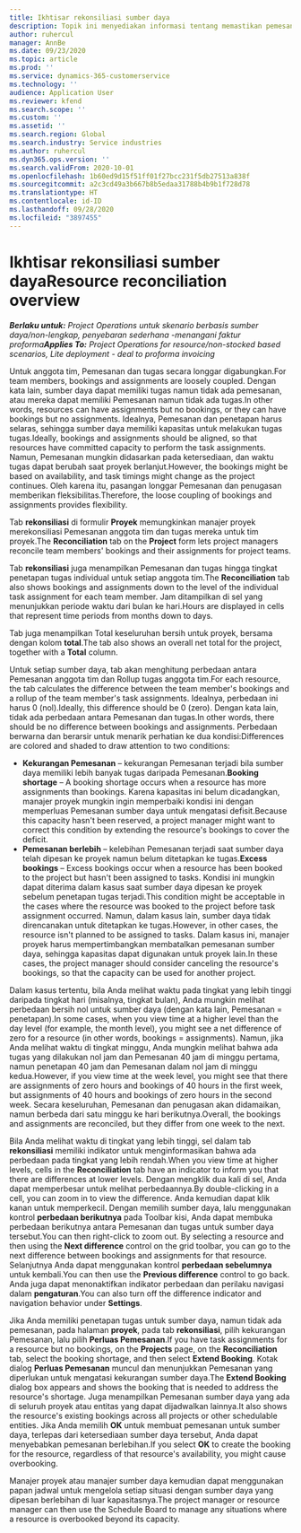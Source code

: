 ```yaml
---
title: Ikhtisar rekonsiliasi sumber daya
description: Topik ini menyediakan informasi tentang memastikan pemesanan sumber daya dan penetapan untuk proyek diselaraskan.
author: ruhercul
manager: AnnBe
ms.date: 09/23/2020
ms.topic: article
ms.prod: ''
ms.service: dynamics-365-customerservice
ms.technology: ''
audience: Application User
ms.reviewer: kfend
ms.search.scope: ''
ms.custom: ''
ms.assetid: ''
ms.search.region: Global
ms.search.industry: Service industries
ms.author: ruhercul
ms.dyn365.ops.version: ''
ms.search.validFrom: 2020-10-01
ms.openlocfilehash: 1b60ed9d15f51ff01f27bcc231f5db27513a838f
ms.sourcegitcommit: a2c3cd49a3b667b8b5edaa31788b4b9b1f728d78
ms.translationtype: HT
ms.contentlocale: id-ID
ms.lasthandoff: 09/28/2020
ms.locfileid: "3897455"
---
```

# <a name="resource-reconciliation-overview"></a><span data-ttu-id="bddcb-103">Ikhtisar rekonsiliasi sumber daya</span><span class="sxs-lookup"><span data-stu-id="bddcb-103">Resource reconciliation overview</span></span>

<span data-ttu-id="bddcb-104">_**Berlaku untuk:** Project Operations untuk skenario berbasis sumber daya/non-lengkap, penyebaran sederhana -menangani faktur proforma_</span><span class="sxs-lookup"><span data-stu-id="bddcb-104">_**Applies To:** Project Operations for resource/non-stocked based scenarios, Lite deployment - deal to proforma invoicing_</span></span>

<span data-ttu-id="bddcb-105">Untuk anggota tim, Pemesanan dan tugas secara longgar digabungkan.</span><span class="sxs-lookup"><span data-stu-id="bddcb-105">For team members, bookings and assignments are loosely coupled.</span></span> <span data-ttu-id="bddcb-106">Dengan kata lain, sumber daya dapat memiliki tugas namun tidak ada pemesanan, atau mereka dapat memiliki Pemesanan namun tidak ada tugas.</span><span class="sxs-lookup"><span data-stu-id="bddcb-106">In other words, resources can have assignments but no bookings, or they can have bookings but no assignments.</span></span> <span data-ttu-id="bddcb-107">Idealnya, Pemesanan dan penetapan harus selaras, sehingga sumber daya memiliki kapasitas untuk melakukan tugas tugas.</span><span class="sxs-lookup"><span data-stu-id="bddcb-107">Ideally, bookings and assignments should be aligned, so that resources have committed capacity to perform the task assignments.</span></span> <span data-ttu-id="bddcb-108">Namun, Pemesanan mungkin didasarkan pada ketersediaan, dan waktu tugas dapat berubah saat proyek berlanjut.</span><span class="sxs-lookup"><span data-stu-id="bddcb-108">However, the bookings might be based on availability, and task timings might change as the project continues.</span></span> <span data-ttu-id="bddcb-109">Oleh karena itu, pasangan longgar Pemesanan dan penugasan memberikan fleksibilitas.</span><span class="sxs-lookup"><span data-stu-id="bddcb-109">Therefore, the loose coupling of bookings and assignments provides flexibility.</span></span>

<span data-ttu-id="bddcb-110">Tab **rekonsiliasi** di formulir **Proyek** memungkinkan manajer proyek merekonsiliasi Pemesanan anggota tim dan tugas mereka untuk tim proyek.</span><span class="sxs-lookup"><span data-stu-id="bddcb-110">The **Reconciliation** tab on the **Project** form lets project managers reconcile team members' bookings and their assignments for project teams.</span></span>

<span data-ttu-id="bddcb-111">Tab **rekonsiliasi** juga menampilkan Pemesanan dan tugas hingga tingkat penetapan tugas individual untuk setiap anggota tim.</span><span class="sxs-lookup"><span data-stu-id="bddcb-111">The **Reconciliation** tab also shows bookings and assignments down to the level of the individual task assignment for each team member.</span></span> <span data-ttu-id="bddcb-112">Jam ditampilkan di sel yang menunjukkan periode waktu dari bulan ke hari.</span><span class="sxs-lookup"><span data-stu-id="bddcb-112">Hours are displayed in cells that represent time periods from months down to days.</span></span>

<span data-ttu-id="bddcb-113">Tab juga menampilkan Total keseluruhan bersih untuk proyek, bersama dengan kolom **total**.</span><span class="sxs-lookup"><span data-stu-id="bddcb-113">The tab also shows an overall net total for the project, together with a **Total** column.</span></span>

<span data-ttu-id="bddcb-114">Untuk setiap sumber daya, tab akan menghitung perbedaan antara Pemesanan anggota tim dan Rollup tugas anggota tim.</span><span class="sxs-lookup"><span data-stu-id="bddcb-114">For each resource, the tab calculates the difference between the team member's bookings and a rollup of the team member's task assignments.</span></span> <span data-ttu-id="bddcb-115">Idealnya, perbedaan ini harus 0 (nol).</span><span class="sxs-lookup"><span data-stu-id="bddcb-115">Ideally, this difference should be 0 (zero).</span></span> <span data-ttu-id="bddcb-116">Dengan kata lain, tidak ada perbedaan antara Pemesanan dan tugas.</span><span class="sxs-lookup"><span data-stu-id="bddcb-116">In other words, there should be no difference between bookings and assignments.</span></span> <span data-ttu-id="bddcb-117">Perbedaan berwarna dan berarsir untuk menarik perhatian ke dua kondisi:</span><span class="sxs-lookup"><span data-stu-id="bddcb-117">Differences are colored and shaded to draw attention to two conditions:</span></span>

- <span data-ttu-id="bddcb-118">**Kekurangan Pemesanan** – kekurangan Pemesanan terjadi bila sumber daya memiliki lebih banyak tugas daripada Pemesanan.</span><span class="sxs-lookup"><span data-stu-id="bddcb-118">**Booking shortage** – A booking shortage occurs when a resource has more assignments than bookings.</span></span> <span data-ttu-id="bddcb-119">Karena kapasitas ini belum dicadangkan, manajer proyek mungkin ingin memperbaiki kondisi ini dengan memperluas Pemesanan sumber daya untuk mengatasi defisit.</span><span class="sxs-lookup"><span data-stu-id="bddcb-119">Because this capacity hasn't been reserved, a project manager might want to correct this condition by extending the resource's bookings to cover the deficit.</span></span>
- <span data-ttu-id="bddcb-120">**Pemesanan berlebih** – kelebihan Pemesanan terjadi saat sumber daya telah dipesan ke proyek namun belum ditetapkan ke tugas.</span><span class="sxs-lookup"><span data-stu-id="bddcb-120">**Excess bookings** – Excess bookings occur when a resource has been booked to the project but hasn't been assigned to tasks.</span></span> <span data-ttu-id="bddcb-121">Kondisi ini mungkin dapat diterima dalam kasus saat sumber daya dipesan ke proyek sebelum penetapan tugas terjadi.</span><span class="sxs-lookup"><span data-stu-id="bddcb-121">This condition might be acceptable in the cases where the resource was booked to the project before task assignment occurred.</span></span> <span data-ttu-id="bddcb-122">Namun, dalam kasus lain, sumber daya tidak direncanakan untuk ditetapkan ke tugas.</span><span class="sxs-lookup"><span data-stu-id="bddcb-122">However, in other cases, the resource isn't planned to be assigned to tasks.</span></span> <span data-ttu-id="bddcb-123">Dalam kasus ini, manajer proyek harus mempertimbangkan membatalkan pemesanan sumber daya, sehingga kapasitas dapat digunakan untuk proyek lain.</span><span class="sxs-lookup"><span data-stu-id="bddcb-123">In these cases, the project manager should consider canceling the resource's bookings, so that the capacity can be used for another project.</span></span>

<span data-ttu-id="bddcb-124">Dalam kasus tertentu, bila Anda melihat waktu pada tingkat yang lebih tinggi daripada tingkat hari (misalnya, tingkat bulan), Anda mungkin melihat perbedaan bersih nol untuk sumber daya (dengan kata lain, Pemesanan = penetapan).</span><span class="sxs-lookup"><span data-stu-id="bddcb-124">In some cases, when you view time at a higher level than the day level (for example, the month level), you might see a net difference of zero for a resource (in other words, bookings = assignments).</span></span> <span data-ttu-id="bddcb-125">Namun, jika Anda melihat waktu di tingkat minggu, Anda mungkin melihat bahwa ada tugas yang dilakukan nol jam dan Pemesanan 40 jam di minggu pertama, namun penetapan 40 jam dan Pemesanan dalam nol jam di minggu kedua.</span><span class="sxs-lookup"><span data-stu-id="bddcb-125">However, if you view time at the week level, you might see that there are assignments of zero hours and bookings of 40 hours in the first week, but assignments of 40 hours and bookings of zero hours in the second week.</span></span> <span data-ttu-id="bddcb-126">Secara keseluruhan, Pemesanan dan penugasan akan didamaikan, namun berbeda dari satu minggu ke hari berikutnya.</span><span class="sxs-lookup"><span data-stu-id="bddcb-126">Overall, the bookings and assignments are reconciled, but they differ from one week to the next.</span></span>

<span data-ttu-id="bddcb-127">Bila Anda melihat waktu di tingkat yang lebih tinggi, sel dalam tab **rekonsiliasi** memiliki indikator untuk menginformasikan bahwa ada perbedaan pada tingkat yang lebih rendah.</span><span class="sxs-lookup"><span data-stu-id="bddcb-127">When you view time at higher levels, cells in the **Reconciliation** tab have an indicator to inform you that there are differences at lower levels.</span></span> <span data-ttu-id="bddcb-128">Dengan mengklik dua kali di sel, Anda dapat memperbesar untuk melihat perbedaannya.</span><span class="sxs-lookup"><span data-stu-id="bddcb-128">By double-clicking in a cell, you can zoom in to view the difference.</span></span> <span data-ttu-id="bddcb-129">Anda kemudian dapat klik kanan untuk memperkecil. Dengan memilih sumber daya, lalu menggunakan kontrol **perbedaan berikutnya** pada Toolbar kisi, Anda dapat membuka perbedaan berikutnya antara Pemesanan dan tugas untuk sumber daya tersebut.</span><span class="sxs-lookup"><span data-stu-id="bddcb-129">You can then right-click to zoom out. By selecting a resource and then using the **Next difference** control on the grid toolbar, you can go to the next difference between bookings and assignments for that resource.</span></span> <span data-ttu-id="bddcb-130">Selanjutnya Anda dapat menggunakan kontrol **perbedaan sebelumnya** untuk kembali.</span><span class="sxs-lookup"><span data-stu-id="bddcb-130">You can then use the **Previous difference** control to go back.</span></span> <span data-ttu-id="bddcb-131">Anda juga dapat menonaktifkan indikator perbedaan dan perilaku navigasi dalam **pengaturan**.</span><span class="sxs-lookup"><span data-stu-id="bddcb-131">You can also turn off the difference indicator and navigation behavior under **Settings**.</span></span>


<span data-ttu-id="bddcb-132">Jika Anda memiliki penetapan tugas untuk sumber daya, namun tidak ada pemesanan, pada halaman **proyek**, pada tab **rekonsiliasi**, pilih kekurangan Pemesanan, lalu pilih **Perluas Pemesanan**.</span><span class="sxs-lookup"><span data-stu-id="bddcb-132">If you have task assignments for a resource but no bookings, on the **Projects** page, on the **Reconciliation** tab, select the booking shortage, and then select **Extend Booking**.</span></span> <span data-ttu-id="bddcb-133">Kotak dialog **Perluas Pemesanan** muncul dan menunjukkan Pemesanan yang diperlukan untuk mengatasi kekurangan sumber daya.</span><span class="sxs-lookup"><span data-stu-id="bddcb-133">The **Extend Booking** dialog box appears and shows the booking that is needed to address the resource's shortage.</span></span> <span data-ttu-id="bddcb-134">Juga menampilkan Pemesanan sumber daya yang ada di seluruh proyek atau entitas yang dapat dijadwalkan lainnya.</span><span class="sxs-lookup"><span data-stu-id="bddcb-134">It also shows the resource's existing bookings across all projects or other schedulable entities.</span></span> <span data-ttu-id="bddcb-135">Jika Anda memilih **OK** untuk membuat pemesanan untuk sumber daya, terlepas dari ketersediaan sumber daya tersebut, Anda dapat menyebabkan pemesanan berlebihan.</span><span class="sxs-lookup"><span data-stu-id="bddcb-135">If you select **OK** to create the booking for the resource, regardless of that resource's availability, you might cause overbooking.</span></span>

<span data-ttu-id="bddcb-136">Manajer proyek atau manajer sumber daya kemudian dapat menggunakan papan jadwal untuk mengelola setiap situasi dengan sumber daya yang dipesan berlebihan di luar kapasitasnya.</span><span class="sxs-lookup"><span data-stu-id="bddcb-136">The project manager or resource manager can then use the Schedule Board to manage any situations where a resource is overbooked beyond its capacity.</span></span>

